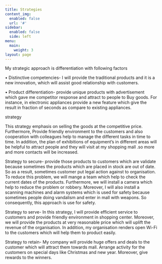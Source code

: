 ```yaml
---
title: Strategies
content_img:
  enabled: false
  url: '#'
sidebar:
  enabled: false
  side: left
menu:
  main:
    weight: 3
layout: page
---
```

  My strategic approach is differentiation with following factors 

•	Distinctive competencies- I will provide the traditional products and it is a new innovation, which will assist good relationship with customers.

•	Product differentiation- provide unique products with advertisement which gave me competitor response and attract to people to Buy goods. For instance, in electronic appliances provide a new feature which give the result in fraction of seconds as compare to existing appliances.

strategy

This strategy emphasis on selling the goods at the competitive price. Furthermore, Provide
 friendly environment to the customers and also cooperation with colleagues help to manage the different        tasks in time to time. In addition, the plan of exhibitions of equipment’s in different areas will be helpful to attract people and they will visit at my shopping mall .so more and more contacts will be increased.

Strategy to secure- provide those products to customers which are validate because sometimes the products which are placed in stock are out of date. So as a result, sometimes customer put legal action against to organisation. To reduce this problem, we will mange a team which help to check the current dates of the products. Furthermore, we will install a camera which help to reduce the problem or robbery. Moreover, I will also install a scanning machines and alarm systems which is used for safety because sometimes people doing vandalism and enter in mall with weapons. So consequently, this approach is use for safety.

Strategy to serve- In this strategy, I will provide efficient service to customers and provide friendly environment in shopping center. Moreover, we will provide the products at very reasonable price which will uplift the revenue of the organisation. In addition, my organisation renders open Wi-Fi to the customers which will help them to product easily.

Strategy to retain- My company will provide huge offers and deals to the customer which will attract them towards mall. Arrange activity for the customers on special days like Christmas and new year. Moreover, give rewards to the winners.

